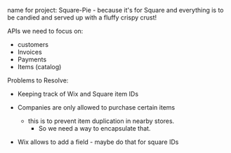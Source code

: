 name for project: Square-Pie - because it's for Square and everything is to be candied and served up with a fluffy crispy crust!


APIs we need to focus on:
 - customers
 - Invoices
 - Payments
 - Items (catalog)


Problems to Resolve:
- Keeping track of Wix and Square item IDs
- Companies are only allowed to purchase certain items
  - this is to prevent item duplication in nearby stores.
    - So we need a way to encapsulate that.

- Wix allows to add a field - maybe do that for square IDs